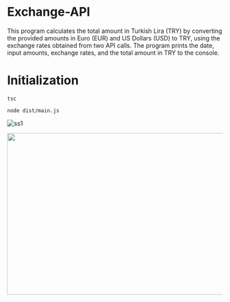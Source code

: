 # Exchange-API

This program calculates the total amount in Turkish Lira (TRY) by converting the provided amounts in Euro (EUR) and US Dollars (USD) to TRY, 
using the exchange rates obtained from two API calls. 
The program prints the date, input amounts, exchange rates, and the total amount in TRY to the console.

# Initialization

```
tsc
```

```
node dist/main.js
```

![ss1](https://user-images.githubusercontent.com/72649005/221416631-0e8775a5-6d50-4037-8019-4974ac037ea5.png)

<img src="https://user-images.githubusercontent.com/72649005/221416599-57d0055e-8f50-40cd-88de-cc90b1868cac.png" width="576" height="378">


